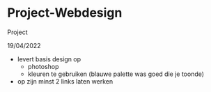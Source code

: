 # Project-Webdesign
Project 

19/04/2022
- levert basis design op
    - photoshop
    - kleuren te gebruiken (blauwe palette was goed die je toonde)
- op zijn minst 2 links laten werken